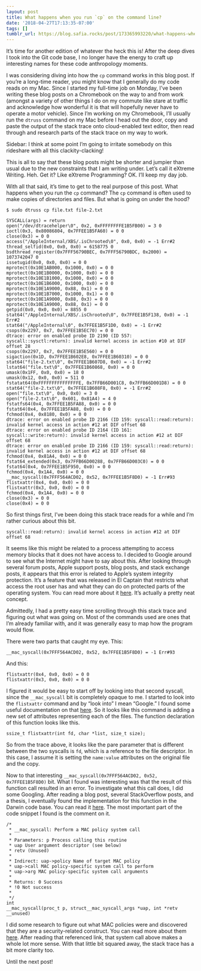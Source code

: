 ```yaml
---
layout: post
title: What happens when you run `cp` on the command line?
date: '2018-04-27T17:13:35-07:00'
tags: []
tumblr_url: https://blog.safia.rocks/post/173365993220/what-happens-when-you-run-cp-on-the-command
---
```

It’s time for another edition of whatever the heck this is! After the deep dives I took into the Git code base, I no longer have the energy to craft up interesting names for these code anthropology moments.

I was considering diving into how the `cp` command works in this blog post. If you’re a long-time reader, you might know that I generally do my code reads on my Mac. Since I started my full-time job on Monday, I’ve been writing these blog posts on a Chromebook on the way to and from work (amongst a variety of other things I do on my commute like stare at traffic and acknowledge how wonderful it is that will hopefully never have to operate a motor vehicle). Since I’m working on my Chromebook, I’ll usually run the `dtruss` command on my Mac before I head out the door, copy and paste the output of the stack trace onto cloud-enabled text editor, then read through and research parts of the stack trace on my way to work.

Sidebar: I think at some point I’m going to irritate somebody on this rideshare with all this clackity-clacking!

This is all to say that these blog posts might be shorter and jumpier than usual due to the new constraints that I am writing under. Let’s call it eXtreme Writing. Heh. Get it? Like eXtreme Programming? OK. I’ll keep my day job.

With all that said, it’s time to get to the real purpose of this post. What happens when you run the `cp` command? The `cp` command is often used to make copies of directories and files. But what is going on under the hood?

    $ sudo dtruss cp file.txt file-2.txt
    
    SYSCALL(args) = return
    open("/dev/dtracehelper\0", 0x2, 0xFFFFFFFFE1B5FB00) = 3 0
    ioctl(0x3, 0x80086804, 0x7FFEE1B5FA60) = 0 0
    close(0x3) = 0 0
    access("/AppleInternal/XBS/.isChrooted\0", 0x0, 0x0) = -1 Err#2
    thread_selfid(0x0, 0x0, 0x0) = 6158775 0
    bsdthread_register(0x7FFF56790BEC, 0x7FFF56790BDC, 0x2000) = 1073742047 0
    issetugid(0x0, 0x0, 0x0) = 0 0
    mprotect(0x10E1AB000, 0x1000, 0x0) = 0 0
    mprotect(0x10E1B0000, 0x1000, 0x0) = 0 0
    mprotect(0x10E1B1000, 0x1000, 0x0) = 0 0
    mprotect(0x10E1B6000, 0x1000, 0x0) = 0 0
    mprotect(0x10E1A9000, 0x88, 0x1) = 0 0
    mprotect(0x10E1B7000, 0x1000, 0x1) = 0 0
    mprotect(0x10E1A9000, 0x88, 0x3) = 0 0
    mprotect(0x10E1A9000, 0x88, 0x1) = 0 0
    getpid(0x0, 0x0, 0x0) = 8855 0
    stat64("/AppleInternal/XBS/.isChrooted\0", 0x7FFEE1B5F138, 0x0) = -1 Err#2
    stat64("/AppleInternal\0", 0x7FFEE1B5F1D0, 0x0) = -1 Err#2
    csops(0x2297, 0x7, 0x7FFEE1B5EC70) = 0 0
    dtrace: error on enabled probe ID 2190 (ID 557: syscall::sysctl:return): invalid kernel access in action #10 at DIF offset 28
    csops(0x2297, 0x7, 0x7FFEE1B5E560) = 0 0
    sigaction(0x1D, 0x7FFEE1B602E8, 0x7FFEE1B60310) = 0 0
    stat64("file-2.txt\0", 0x7FFEE1B607D8, 0x0) = -1 Err#2
    lstat64("file.txt\0", 0x7FFEE1B60868, 0x0) = 0 0
    umask(0x1FF, 0x0, 0x0) = 18 0
    umask(0x12, 0x0, 0x0) = 511 0
    fstatat64(0xFFFFFFFFFFFFFFFE, 0x7FFB66D001C8, 0x7FFB66D001D8) = 0 0
    stat64("file-2.txt\0", 0x7FFEE1B608F8, 0x0) = -1 Err#2
    open("file.txt\0", 0x0, 0x0) = 3 0
    open("file-2.txt\0", 0x601, 0x81A4) = 4 0
    fstatfs64(0x4, 0x7FFEE1B5FA88, 0x0) = 0 0
    fstat64(0x4, 0x7FFEE1B5FA88, 0x0) = 0 0
    fchmod(0x4, 0x8180, 0x0) = 0 0
    dtrace: error on enabled probe ID 2166 (ID 159: syscall::read:return): invalid kernel access in action #12 at DIF offset 68
    dtrace: error on enabled probe ID 2164 (ID 161: syscall::write:return): invalid kernel access in action #12 at DIF offset 68
    dtrace: error on enabled probe ID 2166 (ID 159: syscall::read:return): invalid kernel access in action #12 at DIF offset 68
    fchmod(0x4, 0x81A4, 0x0) = 0 0
    fstat64_extended(0x3, 0x7FFB66D00288, 0x7FFB66D003C0) = 0 0
    fstat64(0x4, 0x7FFEE1B5F950, 0x0) = 0 0
    fchmod(0x4, 0x1A4, 0x0) = 0 0
    __mac_syscall(0x7FFF564ACD02, 0x52, 0x7FFEE1B5F8D0) = -1 Err#93
    flistxattr(0x4, 0x0, 0x0) = 0 0
    flistxattr(0x3, 0x0, 0x0) = 0 0
    fchmod(0x4, 0x1A4, 0x0) = 0 0
    close(0x3) = 0 0
    close(0x4) = 0 0

So first things first, I’ve been doing this stack trace reads for a while and I’m rather curious about this bit.

    syscall::read:return): invalid kernel access in action #12 at DIF offset 68

It seems like this might be related to a process attempting to access memory blocks that it does not have access to. I decided to Google around to see what the Internet might have to say about this. After looking through several forum posts, Apple support posts, blog posts, and stack exchange posts, it appears that this error is related to Apple’s system integrity protection. It’s a feature that was released in El Captain that restricts what access the root user has and what they can do on protected parts of the operating system. You can read more about it [here](https://support.apple.com/en-us/HT204899). It’s actually a pretty neat concept.

Admittedly, I had a pretty easy time scrolling through this stack trace and figuring out what was going on. Most of the commands used are ones that I’m already familiar with, and it was generally easy to map how the program would flow.

There were two parts that caught my eye. This:

    __mac_syscall(0x7FFF564ACD02, 0x52, 0x7FFEE1B5F8D0) = -1 Err#93

And this:

    flistxattr(0x4, 0x0, 0x0) = 0 0
    flistxattr(0x3, 0x0, 0x0) = 0 0

I figured it would be easy to start off by looking into that second syscall, since the `__mac_syscall` bit is completely opaque to me. I started to look into the `flistxattr` command and by “look into” I mean “Google.” I found some useful documentation on that [here](http://man7.org/linux/man-pages/man2/listxattr.2.html). So it looks like this command is adding a new set of attributes representing each of the files. The function declaration of this function looks like this.

    ssize_t flistxattr(int fd, char *list, size_t size);

So from the trace above, it looks like the pare parameter that is different between the two syscalls is `fd`, which is a reference to the file descriptor. In this case, I assume it is setting the `name:value` attributes on the original file and the copy.

Now to that interesting `__mac_syscall(0x7FFF564ACD02, 0x52, 0x7FFEE1B5F8D0)` bit. What I found was interesting was that the result of this function call resulted in an error. To investigate what this call does, I did some Googling. After reading a blog post, several StackOverflow posts, and a thesis, I eventually found the implementation for this function in the Darwin code base. You can read it [here](https://github.com/apple/darwin-xnu/blob/0a798f6738bc1db01281fc08ae024145e84df927/security/mac_base.c#L1721). The most important part of the code snippet I found is the comment on it.

    /*
     * __mac_syscall: Perform a MAC policy system call
     *
     * Parameters: p Process calling this routine
     * uap User argument descriptor (see below)
     * retv (Unused)
     *
     * Indirect: uap->policy Name of target MAC policy
     * uap->call MAC policy-specific system call to perform
     * uap->arg MAC policy-specific system call arguments
     *                
     * Returns: 0 Success
     * !0 Not success
     *
     */
    int
    __mac_syscall(proc_t p, struct__mac_syscall_args *uap, int *retv __unused)

I did some research to figure out what MAC policies were and discovered that they are a security-related construct. You can read more about them [here](https://www.freebsd.org/doc/en/books/arch-handbook/mac-policy-architecture.html). After reading that referenced link, that system call above makes a whole lot more sense. With that little bit squared away, the stack trace has a bit more clarity too.

Until the next post!

